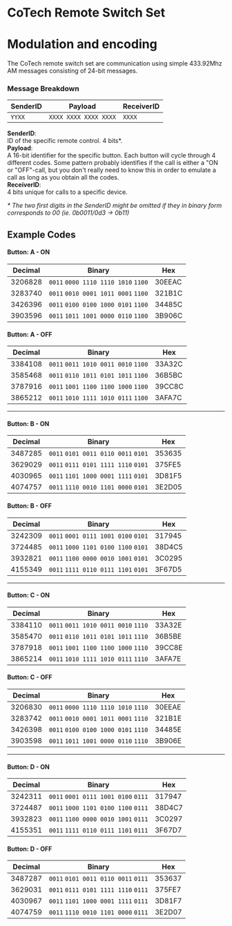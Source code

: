 # CoTech Remote Switch Set

# Modulation and encoding
The CoTech remote switch set are communication using simple
433.92Mhz AM messages consisting of 24-bit messages.

### Message Breakdown
|SenderID| Payload             |ReceiverID|
|--------|---------------------|----------|
|`YYXX`  |`XXXX XXXX XXXX XXXX`|`XXXX`    |
**SenderID**:<br>
ID of the specific remote control. 4 bits\*.
<br>
**Payload**: <br>
A 16-bit identifier for the specific button. Each button will cycle through 4 different codes. Some pattern probably identifies if the call is either a "ON or "OFF"-call, but you don't really need to know this in order to emulate a call as long as you obtain all the codes.
<br>
**ReceiverID**:<br>
4 bits unique for calls to a specific device.

_\* The two first digits in the SenderID might be omitted if they in binary form corresponds to 00 (ie. 0b0011/0d3 -> 0b11)_

## Example Codes

#### Button: A - ON
|Decimal| Binary                            |Hex   |
|-------|-----------------------------------|------|
|3206828|`0011` `0000 1110 1110 1010` `1100`|30EEAC|
|3283740|`0011` `0010 0001 1011 0001` `1100`|321B1C|
|3426396|`0011` `0100 0100 1000 0101` `1100`|34485C|
|3903596|`0011` `1011 1001 0000 0110` `1100`|3B906C|

#### Button: A - OFF
|Decimal|Binary                             |Hex   |
|-------|-----------------------------------|------|
|3384108|`0011` `0011 1010 0011 0010` `1100`|33A32C|
|3585468|`0011` `0110 1011 0101 1011` `1100`|36B5BC|
|3787916|`0011` `1001 1100 1100 1000` `1100`|39CC8C|
|3865212|`0011` `1010 1111 1010 0111` `1100`|3AFA7C|
-------
#### Button: B - ON
|Decimal|Binary                             |Hex   |
|-------|-----------------------------------|------|
|3487285|`0011` `0101 0011 0110 0011` `0101`|353635|
|3629029|`0011` `0111 0101 1111 1110` `0101`|375FE5|
|4030965|`0011` `1101 1000 0001 1111` `0101`|3D81F5|
|4074757|`0011` `1110 0010 1101 0000` `0101`|3E2D05|

#### Button: B - OFF
|Decimal|Binary                             |Hex   |
|-------|-----------------------------------|------|
|3242309|`0011` `0001 0111 1001 0100` `0101`|317945|
|3724485|`0011` `1000 1101 0100 1100` `0101`|38D4C5|
|3932821|`0011` `1100 0000 0010 1001` `0101`|3C0295|
|4155349|`0011` `1111 0110 0111 1101` `0101`|3F67D5|
-------
#### Button: C - ON
|Decimal|Binary                             |Hex   |
|-------|-----------------------------------|------|
|3384110|`0011` `0011 1010 0011 0010` `1110`|33A32E|
|3585470|`0011` `0110 1011 0101 1011` `1110`|36B5BE|
|3787918|`0011` `1001 1100 1100 1000` `1110`|39CC8E|
|3865214|`0011` `1010 1111 1010 0111` `1110`|3AFA7E|

#### Button: C - OFF
|Decimal|Binary                             |Hex   |
|-------|-----------------------------------|------|
|3206830|`0011` `0000 1110 1110 1010` `1110`|30EEAE|
|3283742|`0011` `0010 0001 1011 0001` `1110`|321B1E|
|3426398|`0011` `0100 0100 1000 0101` `1110`|34485E|
|3903598|`0011` `1011 1001 0000 0110` `1110`|3B906E|
-------
#### Button: D - ON
|Decimal|Binary                             |Hex   |
|-------|-----------------------------------|------|
|3242311|`0011` `0001 0111 1001 0100` `0111`|317947|
|3724487|`0011` `1000 1101 0100 1100` `0111`|38D4C7|
|3932823|`0011` `1100 0000 0010 1001` `0111`|3C0297|
|4155351|`0011` `1111 0110 0111 1101` `0111`|3F67D7|

#### Button: D - OFF
|Decimal|Binary                             |Hex   |
|-------|-----------------------------------|------|
|3487287|`0011` `0101 0011 0110 0011` `0111`|353637|
|3629031|`0011` `0111 0101 1111 1110` `0111`|375FE7|
|4030967|`0011` `1101 1000 0001 1111` `0111`|3D81F7|
|4074759|`0011` `1110 0010 1101 0000` `0111`|3E2D07|
